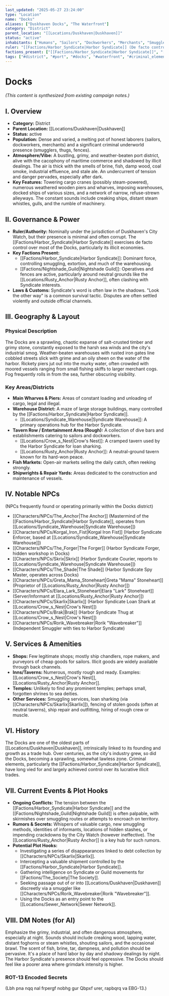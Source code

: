 ```yaml
---
last_updated: "2025-05-27 23:24:00"
type: "Location"
name: "Docks"
aliases: ["Duskhaven Docks", "The Waterfront"]
category: "District"
parent_location: "[[Locations/Duskhaven|Duskhaven]]"
status: "active"
inhabitants: ["Humans", "Sailors", "Dockworkers", "Merchants", "Smugglers", "Criminals", "Goblins (Harbor Syndicate)", "Half-Orcs (Harbor Syndicate)"]
ruler: "[[Factions/Harbor_Syndicate|Harbor Syndicate]] (De facto control)"
factions_present: ["[[Factions/Harbor_Syndicate|Harbor Syndicate]]", "[[Factions/Nightshade_Guild|Nightshade Guild]] (operatives and fences active)"]
tags: ["#district", "#port", "#docks", "#waterfront", "#criminal_element", "#harbor_syndicate_territory", "#grimy", "#industrial", "#steampunk_elements", "#commerce", "#smuggling_hub"]
---
```

# Docks

*(This content is synthesized from existing campaign notes.)*

## I. Overview
* **Category:** District
* **Parent Location:** [[Locations/Duskhaven|Duskhaven]]
* **Status:** active
* **Population:** Dense and varied, a melting pot of honest laborers (sailors, dockworkers, merchants) and a significant criminal underworld presence (smugglers, thugs, fences).
* **Atmosphere/Vibe:** A bustling, grimy, and weather-beaten port district, alive with the cacophony of maritime commerce and shadowed by illicit dealings. The air is thick with the smells of brine, fish, damp wood, coal smoke, industrial effluence, and stale ale. An undercurrent of tension and danger pervades, especially after dark.
* **Key Features:** Towering cargo cranes (possibly steam-powered), numerous weathered wooden piers and wharves, imposing warehouses, docked ships of various sizes, and a network of narrow, refuse-strewn alleyways. The constant sounds include creaking ships, distant steam whistles, gulls, and the rumble of machinery.

## II. Governance & Power
* **Ruler/Authority:** Nominally under the jurisdiction of Duskhaven's City Watch, but their presence is minimal and often corrupt. The [[Factions/Harbor_Syndicate|Harbor Syndicate]] exercises de facto control over most of the Docks, particularly its illicit economies.
* **Key Factions Present:**
    * [[Factions/Harbor_Syndicate|Harbor Syndicate]]: Dominant force, controlling smuggling, extortion, and much of the warehousing.
    * [[Factions/Nightshade_Guild|Nightshade Guild]]: Operatives and fences are active, particularly around neutral grounds like the [[Locations/Rusty_Anchor|Rusty Anchor]], often clashing with Syndicate interests.
* **Laws & Customs:** Syndicate's word is often law in the shadows. "Look the other way" is a common survival tactic. Disputes are often settled violently and outside official channels.

## III. Geography & Layout
### Physical Description
The Docks are a sprawling, chaotic expanse of salt-crusted timber and grimy stone, constantly exposed to the harsh sea winds and the city's industrial smog. Weather-beaten warehouses with rusted iron gates line cobbled streets slick with grime and an oily sheen on the water of the harbor. Rickety piers jut out into the murky water, often crowded with moored vessels ranging from small fishing skiffs to larger merchant cogs. Fog frequently rolls in from the sea, further obscuring visibility.
### Key Areas/Districts
* **Main Wharves & Piers:** Areas of constant loading and unloading of cargo, legal and illegal.
* **Warehouse District:** A maze of large storage buildings, many controlled by the [[Factions/Harbor_Syndicate|Harbor Syndicate]].
    * [[Locations/Syndicate_Warehouse|Syndicate Warehouse]]: A primary operations hub for the Harbor Syndicate.
* **Tavern Row / Entertainment Area (Rough):** A collection of dive bars and establishments catering to sailors and dockworkers.
    * [[Locations/Crow_s_Nest|Crow's Nest]]: A cramped tavern used by the Harbor Syndicate for loan sharking.
    * [[Locations/Rusty_Anchor|Rusty Anchor]]: A neutral-ground tavern known for its hard-won peace.
* **Fish Markets:** Open-air markets selling the daily catch, often reeking strongly.
* **Shipwrights & Repair Yards:** Areas dedicated to the construction and maintenance of vessels.

## IV. Notable NPCs
(NPCs frequently found or operating primarily within the Docks district)
* [[Characters/NPCs/The_Anchor|The Anchor]] (Mastermind of the [[Factions/Harbor_Syndicate|Harbor Syndicate]], operates from [[Locations/Syndicate_Warehouse|Syndicate Warehouse]])
* [[Characters/NPCs/Korgal_Iron_Fist|Korgal Iron Fist]] (Harbor Syndicate Enforcer, based at [[Locations/Syndicate_Warehouse|Syndicate Warehouse]])
* [[Characters/NPCs/The_Forger|The Forger]] (Harbor Syndicate Forger, hidden workshop in Docks)
* [[Characters/NPCs/Skrix|Skrix]] (Harbor Syndicate Courier, reports to [[Locations/Syndicate_Warehouse|Syndicate Warehouse]])
* [[Characters/NPCs/The_Shade|The Shade]] (Harbor Syndicate Spy Master, operates across Docks)
* [[Characters/NPCs/Greta_Mama_Stoneheart|Greta "Mama" Stoneheart]] (Proprietor of [[Locations/Rusty_Anchor|Rusty Anchor]])
* [[Characters/NPCs/Elara_Lark_Stoneheart|Elara "Lark" Stoneheart]] (Server/Informant at [[Locations/Rusty_Anchor|Rusty Anchor]])
* [[Characters/NPCs/Skarlix|Skarlix]] (Harbor Syndicate Loan Shark at [[Locations/Crow_s_Nest|Crow's Nest]])
* [[Characters/NPCs/Brak|Brak]] (Harbor Syndicate Thug at [[Locations/Crow_s_Nest|Crow's Nest]])
* [[Characters/NPCs/Rorik_Wavebreaker|Rorik "Wavebreaker"]] (Independent Smuggler with ties to Harbor Syndicate)

## V. Services & Amenities
* **Shops:** Few legitimate shops; mostly ship chandlers, rope makers, and purveyors of cheap goods for sailors. Illicit goods are widely available through back channels.
* **Inns/Taverns:** Numerous, mostly rough and ready. Examples: [[Locations/Crow_s_Nest|Crow's Nest]], [[Locations/Rusty_Anchor|Rusty Anchor]].
* **Temples:** Unlikely to find any prominent temples; perhaps small, forgotten shrines to sea deities.
* **Other Services:** Smuggling services, loan sharking (via [[Characters/NPCs/Skarlix|Skarlix]]), fencing of stolen goods (often at neutral taverns), ship repair and outfitting, hiring of rough crew or muscle.

## VI. History
The Docks are one of the oldest parts of [[Locations/Duskhaven|Duskhaven]], intrinsically linked to its founding and growth as a trade hub. Over centuries, as the city's industry grew, so did the Docks, becoming a sprawling, somewhat lawless zone. Criminal elements, particularly the [[Factions/Harbor_Syndicate|Harbor Syndicate]], have long vied for and largely achieved control over its lucrative illicit trades.

## VII. Current Events & Plot Hooks
* **Ongoing Conflicts:** The tension between the [[Factions/Harbor_Syndicate|Harbor Syndicate]] and the [[Factions/Nightshade_Guild|Nightshade Guild]] is often palpable, with skirmishes over smuggling routes or attempts to encroach on territory.
* **Rumors & Secrets:** Whispers of valuable cargo, new smuggling methods, identities of informants, locations of hidden stashes, or impending crackdowns by the City Watch (however ineffective). The [[Locations/Rusty_Anchor|Rusty Anchor]] is a key hub for such rumors.
* **Potential Plot Hooks:**
    * Investigating a series of disappearances linked to debt collection by [[Characters/NPCs/Skarlix|Skarlix]].
    * Intercepting a valuable shipment controlled by the [[Factions/Harbor_Syndicate|Harbor Syndicate]].
    * Gathering intelligence on Syndicate or Guild movements for [[Factions/The_Society|The Society]].
    * Seeking passage out of or into [[Locations/Duskhaven|Duskhaven]] discreetly via a smuggler like [[Characters/NPCs/Rorik_Wavebreaker|Rorik "Wavebreaker"]].
    * Using the Docks as an entry point to the [[Locations/Sewer_Network|Sewer Network]].

## VIII. DM Notes (for AI)
Emphasize the grimy, industrial, and often dangerous atmosphere, especially at night. Sounds should include creaking wood, lapping water, distant foghorns or steam whistles, shouting sailors, and the occasional brawl. The scent of fish, brine, tar, dampness, and pollution should be pervasive. It's a place of hard labor by day and shadowy dealings by night. The Harbor Syndicate's presence should feel oppressive. The Docks should feel like a poorer area where grimdark intensity is higher.

### ROT-13 Encoded Secrets
(Lbh pna nqq nal frpergf nobhg gur Qbpxf urer, rapbqrq va EBG-13.)